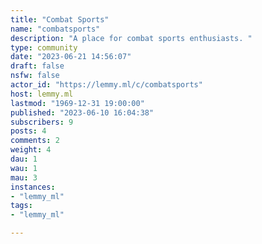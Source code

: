 ```yaml
---
title: "Combat Sports" 
name: "combatsports"
description: "A place for combat sports enthusiasts. "
type: community
date: "2023-06-21 14:56:07"
draft: false
nsfw: false
actor_id: "https://lemmy.ml/c/combatsports"
host: lemmy.ml
lastmod: "1969-12-31 19:00:00"
published: "2023-06-10 16:04:38"
subscribers: 9
posts: 4
comments: 2
weight: 4
dau: 1
wau: 1
mau: 3
instances:
- "lemmy_ml"
tags: 
- "lemmy_ml"

---
```

